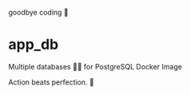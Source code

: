 goodbye coding 👋
# app_db

Multiple databases 🐳🐳 for PostgreSQL Docker Image


<!-- INSPIRATIONAL_QUOTE_START -->
Action beats perfection.
🐯
<!-- INSPIRATIONAL_QUOTE_END -->
